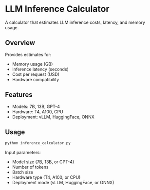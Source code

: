 # LLM Inference Calculator

A calculator that estimates LLM inference costs, latency, and memory usage.

## Overview

Provides estimates for:
- Memory usage (GB)
- Inference latency (seconds)
- Cost per request (USD)
- Hardware compatibility

## Features

- Models: 7B, 13B, GPT-4
- Hardware: T4, A100, CPU
- Deployment: vLLM, HuggingFace, ONNX

## Usage

```bash
python inference_calculator.py
```

Input parameters:
- Model size (7B, 13B, or GPT-4)
- Number of tokens
- Batch size
- Hardware type (T4, A100, or CPU)
- Deployment mode (vLLM, HuggingFace, or ONNX)
